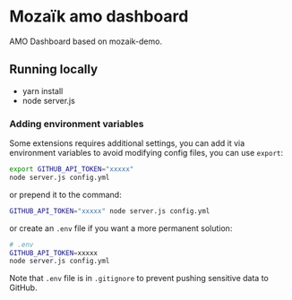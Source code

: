 # Mozaïk amo dashboard

AMO Dashboard based on mozaik-demo.

## Running locally

* yarn install
* node server.js

### Adding environment variables

Some extensions requires additional settings, you
can add it via environment variables to avoid
modifying config files, you can use `export`:

``` sh
export GITHUB_API_TOKEN="xxxxx"
node server.js config.yml
```

or prepend it to the command:

``` sh
GITHUB_API_TOKEN="xxxxx" node server.js config.yml
```

or create an `.env` file if you want a more permanent solution:

``` sh
# .env
GITHUB_API_TOKEN=xxxxx
node server.js config.yml
```

Note that `.env` file is in `.gitignore` to prevent pushing
sensitive data to GitHub.
